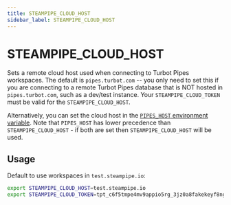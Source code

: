 ```yaml
---
title: STEAMPIPE_CLOUD_HOST
sidebar_label: STEAMPIPE_CLOUD_HOST
---
```


# STEAMPIPE_CLOUD_HOST
Sets a remote cloud host used when connecting to Turbot Pipes workspaces.  The default is `pipes.turbot.com` -- you only need to set this if you are connecting to a remote Turbot Pipes database that is NOT hosted in `pipes.turbot.com`, such as a dev/test instance.  Your `STEAMPIPE_CLOUD_TOKEN` must be valid for the `STEAMPIPE_CLOUD_HOST`.

Alternatively, you can set the cloud host in the [`PIPES_HOST` environment variable](/docs/reference/env-vars/pipes_host). Note that `PIPES_HOST` has lower precedence than `STEAMPIPE_CLOUD_HOST` - if both are set then `STEAMPIPE_CLOUD_HOST` will be used.

## Usage 
Default to use workspaces in `test.steampipe.io`:

```bash
export STEAMPIPE_CLOUD_HOST=test.steampipe.io
export STEAMPIPE_CLOUD_TOKEN=tpt_c6f5tmpe4mv9appio5rg_3jz0a8fakekeyf8ng72qr646
```